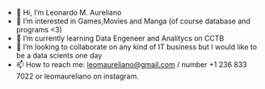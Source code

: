 - 👋 Hi, I’m Leonardo M. Aureliano
- 👀 I’m interested in Games,Movies and Manga (of course database and programs <3)
- 🌱 I’m currently learning Data Engeneer and Analitycs on CCTB 
- 💞️ I’m looking to collaborate on any kind of IT business but I would like to be a data scients one day
- 📫 How to reach me: leomaureliano@gmail.com / number +1 236 833 7022 or leomaureliano on instagram.

<!---
I am currenty open to work and would like to learn more about coding and data. 
--->
